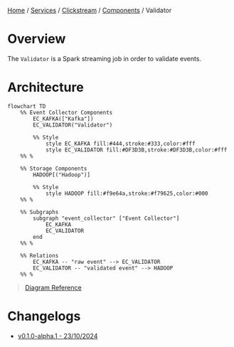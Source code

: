 <p>
    <a href="/docs/index.md">Home</a> /
    <a href="/docs/services/index.md">Services</a> /
    <a href="/docs/services/clickstream/index.md">Clickstream</a> /
    <a href="/services/clickstream/docs/index.md">Components</a> /
    <span>Validator</span>
</p>

# Overview
The `Validator` is a Spark streaming job in order to validate events.

# Architecture
```mermaid
flowchart TD
    %% Event Collector Components
        EC_KAFKA(["Kafka"])
        EC_VALIDATOR("Validator")

        %% Style
            style EC_KAFKA fill:#444,stroke:#333,color:#fff
            style EC_VALIDATOR fill:#DF3D3B,stroke:#DF3D3B,color:#fff
    %% %

    %% Storage Components
        HADOOP[("Hadoop")]

        %% Style
            style HADOOP fill:#f9e64a,stroke:#f79625,color:#000
    %% %

    %% Subgraphs
        subgraph "event_collector" ["Event Collector"]
            EC_KAFKA
            EC_VALIDATOR
        end
    %% %

    %% Relations
        EC_KAFKA -- "raw event" --> EC_VALIDATOR 
        EC_VALIDATOR -- "validated event" --> HADOOP
    %% %
```
> [Diagram Reference](/docs/services/clickstream/index.md#architecture)

# Changelogs
- [v0.1.0-alpha.1 - 23/10/2024](/services/clickstream/src/validator/CHANGELOG.md#v010-alpha1---23102024)

